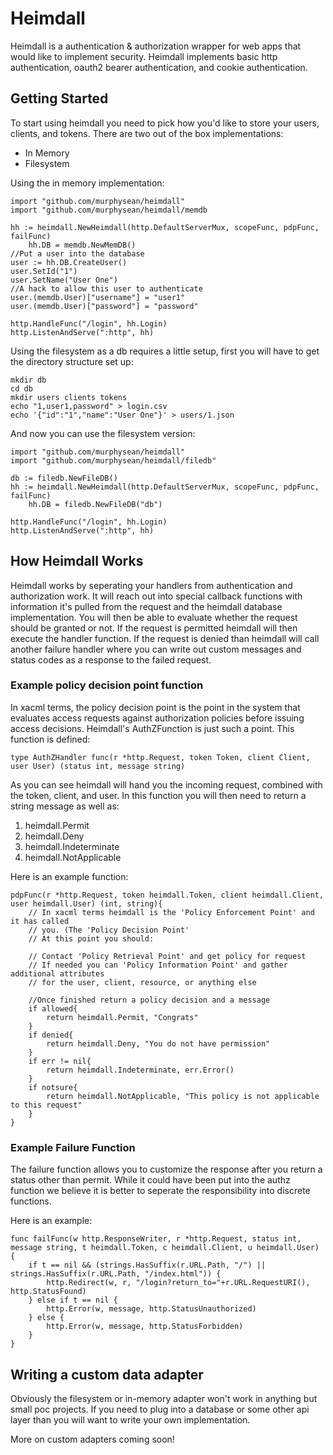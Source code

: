 Heimdall
===

Heimdall is a authentication & authorization wrapper for web apps that would 
like to implement security. Heimdall implements basic http authentication, 
oauth2 bearer authentication, and cookie authentication.

Getting Started
---

To start using heimdall you need to pick how you'd like to store your users, 
clients, and tokens. There are two out of the box implementations:

- In Memory
- Filesystem

Using the in memory implementation:

	import "github.com/murphysean/heimdall"
	import "github.com/murphysean/heimdall/memdb

	hh := heimdall.NewHeimdall(http.DefaultServerMux, scopeFunc, pdpFunc, failFunc)
        hh.DB = memdb.NewMemDB()
	//Put a user into the database
	user := hh.DB.CreateUser()
	user.SetId("1")
	user.SetName("User One")
	//A hack to allow this user to authenticate
	user.(memdb.User)["username"] = "user1"
	user.(memdb.User)["password"] = "password"

	http.HandleFunc("/login", hh.Login)
	http.ListenAndServe(":http", hh)

Using the filesystem as a db requires a little setup, first you will have to 
get the directory structure set up:

	mkdir db
	cd db
	mkdir users clients tokens
	echo "1,user1,password" > login.csv
	echo '{"id":"1","name":"User One"}' > users/1.json

And now you can use the filesystem version:

	import "github.com/murphysean/heimdall"
	import "github.com/murphysean/heimdall/filedb"
	
	db := filedb.NewFileDB()
	hh := heimdall.NewHeimdall(http.DefaultServerMux, scopeFunc, pdpFunc, failFunc)
        hh.DB = filedb.NewFileDB("db")
	
	http.HandleFunc("/login", hh.Login)
	http.ListenAndServe(":http", hh)

How Heimdall Works
---

Heimdall works by seperating your handlers from authentication and 
authorization work. It will reach out into special callback functions with 
information it's pulled from the request and the heimdall database 
implementation. You will then be able to evaluate whether the request should be
granted or not. If the request is permitted heimdall will then execute the 
handler function. If the request is denied than heimdall will call another 
failure handler where you can write out custom messages and status codes as a 
response to the failed request.

### Example policy decision point function

In xacml terms, the policy decision point is the point in the system that 
evaluates access requests against authorization policies before issuing access 
decisions. Heimdall's AuthZFunction is just such a point. This function is 
defined:

	type AuthZHandler func(r *http.Request, token Token, client Client, user User) (status int, message string)

As you can see heimdall will hand you the incoming request, combined with the
token, client, and user. In this function you will then need to return a string
message as well as:

1. heimdall.Permit
2. heimdall.Deny
3. heimdall.Indeterminate
4. heimdall.NotApplicable

Here is an example function:

	pdpFunc(r *http.Request, token heimdall.Token, client heimdall.Client, user heimdall.User) (int, string){
		// In xacml terms heimdall is the 'Policy Enforcement Point' and it has called
		// you. (The 'Policy Decision Point'
		// At this point you should:

		// Contact 'Policy Retrieval Point' and get policy for request
		// If needed you can 'Policy Information Point' and gather additional attributes
		// for the user, client, resource, or anything else

		//Once finished return a policy decision and a message
		if allowed{
			return heimdall.Permit, "Congrats"
		}
		if denied{
			return heimdall.Deny, "You do not have permission"
		}
		if err != nil{
			return heimdall.Indeterminate, err.Error()
		}
		if notsure{
			return heimdall.NotApplicable, "This policy is not applicable to this request"
		}
	}

### Example Failure Function

The failure function allows you to customize the response after you return a 
status other than permit. While it could have been put into the authz function 
we believe it is better to seperate the responsibility into discrete functions.

Here is an example:

	func failFunc(w http.ResponseWriter, r *http.Request, status int, message string, t heimdall.Token, c heimdall.Client, u heimdall.User) {
		if t == nil && (strings.HasSuffix(r.URL.Path, "/") || strings.HasSuffix(r.URL.Path, "/index.html")) {
			http.Redirect(w, r, "/login?return_to="+r.URL.RequestURI(), http.StatusFound)
		} else if t == nil {
			http.Error(w, message, http.StatusUnauthorized)
		} else {
			http.Error(w, message, http.StatusForbidden)
		}
	}

Writing a custom data adapter
---

Obviously the filesystem or in-memory adapter won't work in anything but small 
poc projects. If you need to plug into a database or some other api layer than 
you will want to write your own implementation.

More on custom adapters coming soon!
